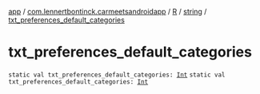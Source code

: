[app](../../../index.md) / [com.lennertbontinck.carmeetsandroidapp](../../index.md) / [R](../index.md) / [string](index.md) / [txt_preferences_default_categories](./txt_preferences_default_categories.md)

# txt_preferences_default_categories

`static val txt_preferences_default_categories: `[`Int`](https://kotlinlang.org/api/latest/jvm/stdlib/kotlin/-int/index.html)
`static val txt_preferences_default_categories: `[`Int`](https://kotlinlang.org/api/latest/jvm/stdlib/kotlin/-int/index.html)